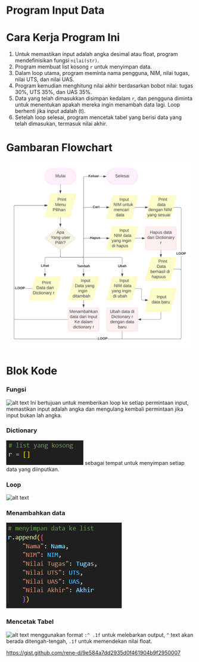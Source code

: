 # Program Input Data

# Cara Kerja Program Ini
1. Untuk memastikan input adalah angka desimal atau float, program mendefinisikan fungsi ```nilai(str)```.
2. Program membuat list kosong ```r``` untuk menyimpan data.
3. Dalam loop utama, program meminta nama pengguna, NIM, nilai tugas, nilai UTS, dan nilai UAS. 
4. Program kemudian menghitung nilai akhir berdasarkan bobot nilai: tugas 30%, UTS 35%, dan UAS 35%. 
5. Data yang telah dimasukkan disimpan kedalam ```r```, dan pengguna diminta untuk menentukan apakah mereka ingin menambah data lagi. Loop berhenti jika input adalah (t).
6. Setelah loop selesai, program mencetak tabel yang berisi data yang telah dimasukan, termasuk nilai akhir.

# Gambaran Flowchart
![alt text](gambar/flowchart.png)

# Blok Kode

### Fungsi
![alt text](gambar/fungsi.png)
Ini bertujuan untuk memberikan loop ke setiap permintaan input, memastikan input adalah angka dan mengulang kembali permintaan jika input bukan lah angka.
### Dictionary
![alt text](gambar/listr.png)
sebagai tempat untuk menyimpan setiap data yang diinputkan.
### Loop
![alt text](gambar/loop.png)
### Menambahkan data
![alt text](gambar/appane.png)
### Mencetak Tabel
![alt text](gambar/tabl.png)
menggunakan format ```:^ .1f```
untuk melebarkan output, ```^``` text akan berada ditengah-tengah, ```.1f``` untuk memendekan nilai float.

https://gist.github.com/rene-d/9e584a7dd2935d0f461904b9f2950007